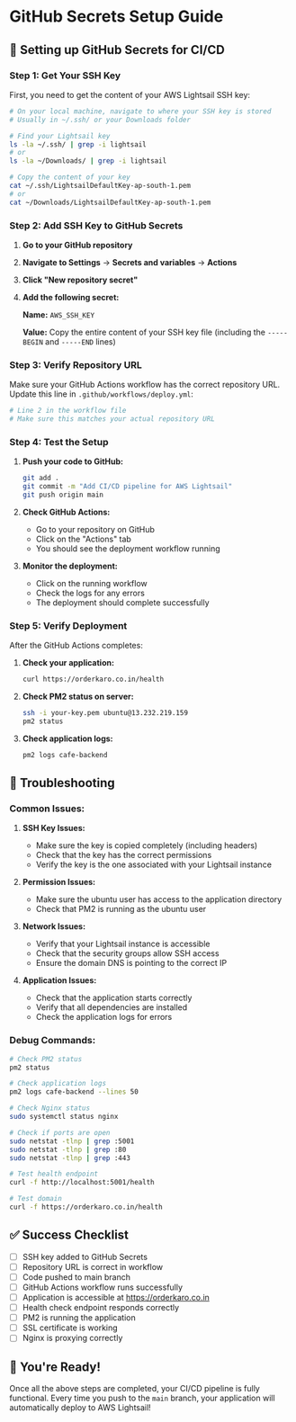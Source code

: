 # GitHub Secrets Setup Guide

## 🔑 Setting up GitHub Secrets for CI/CD

### Step 1: Get Your SSH Key

First, you need to get the content of your AWS Lightsail SSH key:

```bash
# On your local machine, navigate to where your SSH key is stored
# Usually in ~/.ssh/ or your Downloads folder

# Find your Lightsail key
ls -la ~/.ssh/ | grep -i lightsail
# or
ls -la ~/Downloads/ | grep -i lightsail

# Copy the content of your key
cat ~/.ssh/LightsailDefaultKey-ap-south-1.pem
# or
cat ~/Downloads/LightsailDefaultKey-ap-south-1.pem
```

### Step 2: Add SSH Key to GitHub Secrets

1. **Go to your GitHub repository**
2. **Navigate to Settings** → **Secrets and variables** → **Actions**
3. **Click "New repository secret"**
4. **Add the following secret:**

   **Name:** `AWS_SSH_KEY`
   
   **Value:** Copy the entire content of your SSH key file (including the `-----BEGIN` and `-----END` lines)

### Step 3: Verify Repository URL

Make sure your GitHub Actions workflow has the correct repository URL. Update this line in `.github/workflows/deploy.yml`:

```yaml
# Line 2 in the workflow file
# Make sure this matches your actual repository URL
```

### Step 4: Test the Setup

1. **Push your code to GitHub:**
   ```bash
   git add .
   git commit -m "Add CI/CD pipeline for AWS Lightsail"
   git push origin main
   ```

2. **Check GitHub Actions:**
   - Go to your repository on GitHub
   - Click on the "Actions" tab
   - You should see the deployment workflow running

3. **Monitor the deployment:**
   - Click on the running workflow
   - Check the logs for any errors
   - The deployment should complete successfully

### Step 5: Verify Deployment

After the GitHub Actions completes:

1. **Check your application:**
   ```bash
   curl https://orderkaro.co.in/health
   ```

2. **Check PM2 status on server:**
   ```bash
   ssh -i your-key.pem ubuntu@13.232.219.159
   pm2 status
   ```

3. **Check application logs:**
   ```bash
   pm2 logs cafe-backend
   ```

## 🚨 Troubleshooting

### Common Issues:

1. **SSH Key Issues:**
   - Make sure the key is copied completely (including headers)
   - Check that the key has the correct permissions
   - Verify the key is the one associated with your Lightsail instance

2. **Permission Issues:**
   - Make sure the ubuntu user has access to the application directory
   - Check that PM2 is running as the ubuntu user

3. **Network Issues:**
   - Verify that your Lightsail instance is accessible
   - Check that the security groups allow SSH access
   - Ensure the domain DNS is pointing to the correct IP

4. **Application Issues:**
   - Check that the application starts correctly
   - Verify that all dependencies are installed
   - Check the application logs for errors

### Debug Commands:

```bash
# Check PM2 status
pm2 status

# Check application logs
pm2 logs cafe-backend --lines 50

# Check Nginx status
sudo systemctl status nginx

# Check if ports are open
sudo netstat -tlnp | grep :5001
sudo netstat -tlnp | grep :80
sudo netstat -tlnp | grep :443

# Test health endpoint
curl -f http://localhost:5001/health

# Test domain
curl -f https://orderkaro.co.in/health
```

## ✅ Success Checklist

- [ ] SSH key added to GitHub Secrets
- [ ] Repository URL is correct in workflow
- [ ] Code pushed to main branch
- [ ] GitHub Actions workflow runs successfully
- [ ] Application is accessible at https://orderkaro.co.in
- [ ] Health check endpoint responds correctly
- [ ] PM2 is running the application
- [ ] SSL certificate is working
- [ ] Nginx is proxying correctly

## 🎉 You're Ready!

Once all the above steps are completed, your CI/CD pipeline is fully functional. Every time you push to the `main` branch, your application will automatically deploy to AWS Lightsail!
